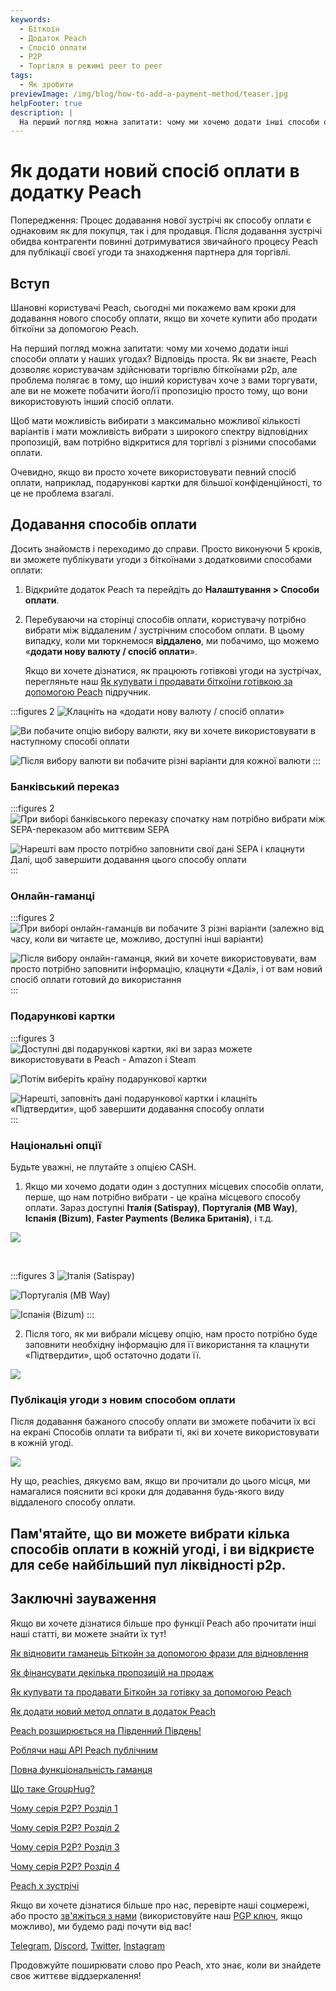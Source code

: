```yaml
---
keywords:
  - Біткоїн
  - Додаток Peach
  - Спосіб оплати
  - P2P
  - Торгівля в режимі peer to peer
tags:
  - Як зробити
previewImage: /img/blog/how-to-add-a-payment-method/teaser.jpg
helpFooter: true
description: |
  На перший погляд можна запитати: чому ми хочемо додати інші способи оплати у наших угодах? Відповідь проста. Як ви знаєте, Peach дозволяє користувачам здійснювати торгівлю біткоїнами p2p, але проблема полягає в тому, що інший користувач хоче з вами торгувати, але ви не можете побачити його/її пропозицію просто тому, що вони використовують інший спосіб оплати. Щоб мати можливість вибирати з максимально можливої кількості варіантів і мати можливість вибрати з широкого спектру відповідних пропозицій, вам потрібно відкритися для торгівлі з різними способами оплати.
---
```


# Як додати новий спосіб оплати в додатку Peach

Попередження: Процес додавання нової зустрічі як способу оплати є однаковим як для покупця, так і для продавця. Після додавання зустрічі обидва контрагенти повинні дотримуватися звичайного процесу Peach для публікації своєї угоди та знаходження партнера для торгівлі.

## Вступ

Шановні користувачі Peach, сьогодні ми покажемо вам кроки для додавання нового способу оплати, якщо ви хочете купити або продати біткоїни за допомогою Peach.

На перший погляд можна запитати: чому ми хочемо додати інші способи оплати у наших угодах? Відповідь проста. Як ви знаєте, Peach дозволяє користувачам здійснювати торгівлю біткоїнами p2p, але проблема полягає в тому, що інший користувач хоче з вами торгувати, але ви не можете побачити його/її пропозицію просто тому, що вони використовують інший спосіб оплати.

Щоб мати можливість вибирати з максимально можливої кількості варіантів і мати можливість вибрати з широкого спектру відповідних пропозицій, вам потрібно відкритися для торгівлі з різними способами оплати.

Очевидно, якщо ви просто хочете використовувати певний спосіб оплати, наприклад, подарункові картки для більшої конфіденційності, то це не проблема взагалі.

## Додавання способів оплати

Досить знайомств і переходимо до справи. Просто виконуючи 5 кроків, ви зможете публікувати угоди з біткоїнами з додатковими способами оплати:

1. Відкрийте додаток Peach та перейдіть до **Налаштування > Способи оплати**.

2. Перебуваючи на сторінці способів оплати, користувачу потрібно вибрати між віддаленим / зустрічним способом оплати. В цьому випадку, коли ми торкнемося **віддалено**, ми побачимо, що можемо «**додати нову валюту / спосіб оплати**».

   Якщо ви хочете дізнатися, як працюють готівкові угоди на зустрічах, перегляньте наш [Як купувати і продавати біткоїни готівкою за допомогою Peach](/blog/how-to-buy-and-sell-bitcoin-with-cash-using-peach/) підручник.

:::figures 2
![Клацніть на «додати нову валюту / спосіб оплати»](/img/blog/how-to-add-a-payment-method/add-1.png)

![Ви побачите опцію вибору валюти, яку ви хочете використовувати в наступному способі оплати](/img/blog/how-to-add-a-payment-method/add-2.png)

![Після вибору валюти ви побачите різні варіанти для кожної валюти](/img/blog/how-to-add-a-payment-method/add-3.png)
:::

### Банківський переказ

:::figures 2
![При виборі банківського переказу спочатку нам потрібно вибрати між SEPA-переказом або миттєвим SEPA](/img/blog/how-to-add-a-payment-method/bank-transfer-1.png)

![Нарешті вам просто потрібно заповнити свої дані SEPA і клацнути **Далі**, щоб завершити додавання цього способу оплати](/img/blog/how-to-add-a-payment-method/bank-transfer-2.png)
:::

### Онлайн-гаманці

:::figures 2
![При виборі онлайн-гаманців ви побачите 3 різні варіанти (залежно від часу, коли ви читаєте це, можливо, доступні інші варіанти)](/img/blog/how-to-add-a-payment-method/online-wallets-1.png)

![Після вибору онлайн-гаманця, який ви хочете використовувати, вам просто потрібно заповнити інформацію, клацнути «Далі», і от вам новий спосіб оплати готовий до використання](/img/blog/how-to-add-a-payment-method/online-wallets-2.png)
:::

### Подарункові картки

:::figures 3
![Доступні дві подарункові картки, які ви зараз можете використовувати в Peach - Amazon і Steam](/img/blog/how-to-add-a-payment-method/gift-cards-1.png)

![Потім виберіть країну подарункової картки](/img/blog/how-to-add-a-payment-method/gift-cards-2.png)

![Нарешті, заповніть дані подарункової картки і клацніть «Підтвердити», щоб завершити додавання способу оплати](/img/blog/how-to-add-a-payment-method/gift-cards-3.png)
:::

### Національні опції

Будьте уважні, не плутайте з опцією CASH.

1. Якщо ми хочемо додати один з доступних місцевих способів оплати, перше, що нам потрібно вибрати - це країна місцевого способу оплати. Зараз доступні **Італія (Satispay)**, **Португалія (MB Way)**, **Іспанія (Bizum)**, **Faster Payments (Велика Британія)**, і т.д.

![](/img/blog/how-to-add-a-payment-method/national-options-1.png)

<br>

:::figures 3
![**Італія (Satispay)**](/img/blog/how-to-add-a-payment-method/national-options-italy.png)

![**Португалія (MB Way)**](/img/blog/how-to-add-a-payment-method/national-options-portugal.png)

![**Іспанія (Bizum)**](/img/blog/how-to-add-a-payment-method/national-options-spain.png)
:::

2. Після того, як ми вибрали місцеву опцію, нам просто потрібно буде заповнити необхідну інформацію для її використання та клацнути «Підтвердити», щоб остаточно додати її.

![](/img/blog/how-to-add-a-payment-method/national-options-details.png)

### Публікація угоди з новим способом оплати

Після додавання бажаного способу оплати ви зможете побачити їх всі на екрані Способів оплати та вибрати ті, які ви хочете використовувати в кожній угоді.

![](/img/blog/how-to-add-a-payment-method/publish-1.png)

Ну що, peachies, дякуємо вам, якщо ви прочитали до цього місця, ми намагалися пояснити всі кроки для додавання будь-якого виду віддаленого способу оплати.

Пам'ятайте, що ви можете **вибрати кілька способів оплати в кожній угоді**, і ви відкриєте для себе найбільший пул ліквідності p2p.
---

## Заключні зауваження

Якщо ви хочете дізнатися більше про функції Peach або прочитати інші наші статті, ви можете знайти їх тут!

[Як відновити гаманець Біткойн за допомогою фрази для відновлення](https://peachbitcoin.com/uk/blog/how-to-restore-peach-wallet/)

[Як фінансувати декілька пропозицій на продаж](https://peachbitcoin.com/uk/blog/funding-multiple-sell-offers/)

[Як купувати та продавати Біткойн за готівку за допомогою Peach](https://peachbitcoin.com/uk/blog/how-to-buy-and-sell-bitcoin-with-cash-using-peach/)

[Як додати новий метод оплати в додаток Peach](https://peachbitcoin.com/uk/blog/how-to-add-a-payment-method/)

[Peach розширюється на Південний Південь!](https://peachbitcoin.com/uk/blog/peach-expands-to-the-global-south/)

[Роблячи наш API Peach публічним](https://peachbitcoin.com/uk/blog/making-our-peach-api-public/)

[Повна функціональність гаманця](https://peachbitcoin.com/uk/blog/full-wallet-functionality/)

[Що таке GroupHug?](https://peachbitcoin.com/uk/blog/group-hug/)

[Чому серія P2P? Розділ 1](https://peachbitcoin.com/uk/blog/why-p2p-chapter-1/)

[Чому серія P2P? Розділ 2](https://peachbitcoin.com/uk/blog/why-p2p-chapter-2/)

[Чому серія P2P? Розділ 3](https://peachbitcoin.com/uk/blog/why-p2p-chapter-3-circular-economies/)

[Чому серія P2P? Розділ 4](https://peachbitcoin.com/uk/blog/why-p2p-chapter-4-chains-of-trust/)

[Peach x зустрічі](https://peachbitcoin.com/uk/blog/peach-for-meetups/)

Якщо ви хочете дізнатися більше про нас, перевірте наші соцмережі, або просто [зв'яжіться з нами](mailto:hello@peachbitcoin.com) (використовуйте наш [PGP ключ](https://keys.openpgp.org/vks/v1/by-fingerprint/48339A19645E2E53488E0E5479E1B270FACD1BD2), якщо можливо), ми будемо раді почути від вас!

[Telegram](https://t.me/+GkOW1J-ixBBkZWRk), [Discord](https://discord.gg/ypeHz3SW54), [Twitter](https://twitter.com/peachbitcoin), [Instagram](https://instagram.com/peachbitcoin)

Продовжуйте поширювати слово про Peach, хто знає, коли ви знайдете своє життєве віддзеркалення!
